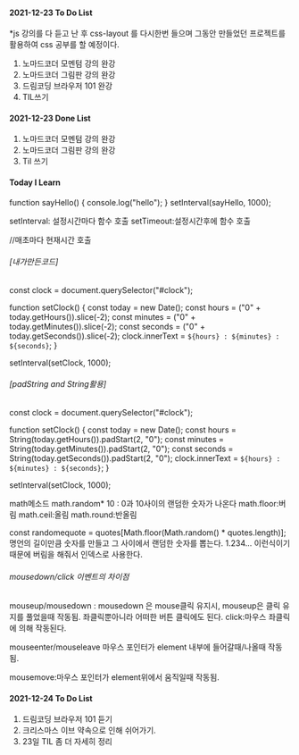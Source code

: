 #### 2021-12-23 To Do List

\*js 강의를 다 듣고 난 후 css-layout 를 다시한번 들으며 그동안 만들었던 프로젝트를 활용하여 css 공부를 할 예정이다.

1. 노마드코더 모멘텀 강의 완강
2. 노마드코더 그림판 강의 완강
3. 드림코딩 브라우저 101 완강
4. TIL쓰기

#### 2021-12-23 Done List

1. 노마드코더 모멘텀 강의 완강
2. 노마드코더 그림판 강의 완강
3. Til 쓰기

#### Today I Learn

function sayHello() {
console.log("hello");
}
setInterval(sayHello, 1000);

setInterval: 설정시간마다 함수 호출
setTimeout:설정시간후에 함수 호출

//매초마다 현재시간 호출

###### [내가만든코드]

const clock = document.querySelector("#clock");

function setClock() {
const today = new Date();
const hours = ("0" + today.getHours()).slice(-2);
const minutes = ("0" + today.getMinutes()).slice(-2);
const seconds = ("0" + today.getSeconds()).slice(-2);
clock.innerText = `${hours} : ${minutes} : ${seconds}`;
}

setInterval(setClock, 1000);

###### [padString and String활용]

const clock = document.querySelector("#clock");

function setClock() {
const today = new Date();
const hours = String(today.getHours()).padStart(2, "0");
const minutes = String(today.getMinutes()).padStart(2, "0");
const seconds = String(today.getSeconds()).padStart(2, "0");
clock.innerText = `${hours} : ${minutes} : ${seconds}`;
}

setInterval(setClock, 1000);

math메소드
math.random\* 10 : 0과 10사이의 랜덤한 숫자가 나온다
math.floor:버림
math.ceil:올림
math.round:반올림

const randomequote = quotes[Math.floor(Math.random() * quotes.length)];
명언의 길이만큼 숫자를 만들고 그 사이에서 랜덤한 숫자를 뽑는다. 1.234... 이런식이기때문에 버림을 해줘서 인덱스로 사용한다.

###### mousedown/click 이벤트의 차이점

mouseup/mousedown : mousedown 은 mouse클릭 유지시, mouseup은 클릭 유지를 풀었을때 작동됨. 좌클릭뿐아니라 어떠한 버튼 클릭에도 된다.
click:마우스 좌클릭에 의해 작동된다.

mouseenter/mouseleave 마우스 포인터가 element 내부에 들어갈때/나올때 작동됨.

mousemove:마우스 포인터가 element위에서 움직일때 작동됨.

#### 2021-12-24 To Do List

1. 드림코딩 브라우저 101 듣기
2. 크리스마스 이브 약속으로 인해 쉬어가기.
3. 23일 TIL 좀 더 자세히 정리
